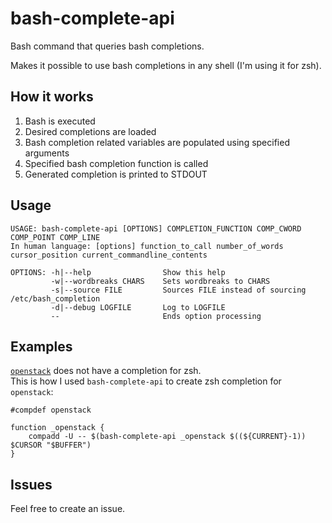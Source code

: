 # bash-complete-api

Bash command that queries bash completions.

Makes it possible to use bash completions in any shell (I'm using it for zsh).
## How it works

1. Bash is executed
1. Desired completions are loaded
1. Bash completion related variables are populated using specified arguments
1. Specified bash completion function is called
1. Generated completion is printed to STDOUT

## Usage
```
USAGE: bash-complete-api [OPTIONS] COMPLETION_FUNCTION COMP_CWORD COMP_POINT COMP_LINE
In human language: [options] function_to_call number_of_words cursor_position current_commandline_contents
 
OPTIONS: -h|--help                Show this help
         -w|--wordbreaks CHARS    Sets wordbreaks to CHARS
         -s|--source FILE         Sources FILE instead of sourcing /etc/bash_completion
         -d|--debug LOGFILE       Log to LOGFILE
         --                       Ends option processing
```
[//]: # "Coming soon:"

[//]: # "-F|--deduce-function     Deduces completion function therefore it does not have to be specified as an argument"

## Examples

[`openstack`](https://github.com/openstack/python-openstackclient) does not have a completion for zsh.  
This is how I used `bash-complete-api` to create zsh completion for `openstack`:
```
#compdef openstack

function _openstack {
    compadd -U -- $(bash-complete-api _openstack $((${CURRENT}-1)) $CURSOR "$BUFFER")
}
```

## Issues

Feel free to create an issue.

